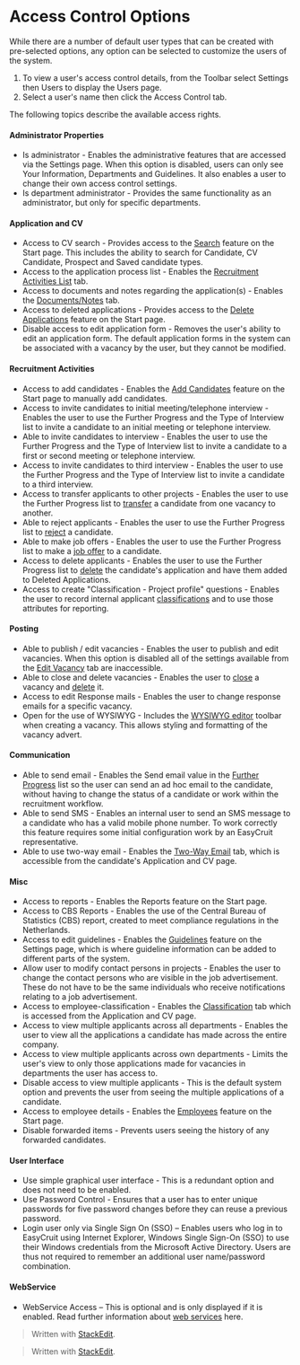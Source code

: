 # Access Control Options

While there are a number of default user types that can be created with pre-selected options, any option can be selected to customize the users of the system.

1.  To view a user's access control details, from the Toolbar select  Settings  then  Users  to display the  Users page.
2.  Select a user's name then click the  Access Control  tab.

The following topics describe the available access rights.

#### Administrator Properties

-   Is administrator  - Enables the administrative features that are accessed via the Settings page. When this option is disabled, users can only see  Your Information,  Departments  and  Guidelines. It also enables a user to change their own access control settings.
-   Is department administrator  - Provides the same functionality as an administrator, but only for specific departments.

#### Application and CV

-   Access to CV search  - Provides access to the  [Search](searching_for_candidates.htm)  feature on the  Start  page. This includes the ability to search for Candidate, CV Candidate, Prospect and Saved candidate types.
-   Access to the application process list  - Enables the  [Recruitment Activities List](recruitment_activities_list_tab.htm)  tab.
-   Access to documents and notes regarding the application(s)  - Enables the  [Documents/Notes](documents_notes_tab.htm)  tab.
-   Access to deleted applications  - Provides access to the  [Delete Applications](deleting_an_applicant.htm)  feature on the  Start  page.
-   Disable access to edit application form  - Removes the user's ability to edit an application form. The default application forms in the system can be associated with a vacancy by the user, but they cannot be modified.

#### Recruitment Activities

-   Access to add candidates  - Enables the  [Add Candidates](adding_candidates.htm)  feature on the Start page to manually add candidates.
-   Access to invite candidates to initial meeting/telephone interview  - Enables the user to use the  Further Progress  and the  Type of Interview  list to invite a candidate to an initial meeting or telephone interview.
-   Able to invite candidates to interview  - Enables the user to use the  Further Progress  and the  Type of Interview  list to invite a candidate to a first or second meeting or telephone interview.
-   Access to invite candidates to third interview  - Enables the user to use the  Further Progress  and the  Type of Interview  list to invite a candidate to a third interview.
-   Access to transfer applicants to other projects  - Enables the user to use the  Further Progress  list to  [transfer](transferring_applicants.htm)  a candidate from one vacancy to another.
-   Able to reject applicants  - Enables the user to use the  Further Progress  list to  [reject](rejecting_and_withdrawing_an_applicant.htm)  a candidate.
-   Able to make job offers  - Enables the user to use the  Further Progress  list to make a  [job offer](making_an_offer_to_an_applicant.htm)  to a candidate.
-   Access to delete applicants  - Enables the user to use the  Further Progress  list to  [delete](deleting_an_applicant.htm)  the candidate's application and have them added to  Deleted Applications.
-   Access to create "Classification - Project profile" questions  - Enables the user to record internal applicant  [classifications](classification_tab.htm)  and to use those attributes for reporting.

#### Posting

-   Able to publish / edit vacancies  - Enables the user to publish and edit vacancies. When this option is disabled all of the settings available from the  [Edit Vacancy](edit_a_vacancy.htm)  tab are inaccessible.
-   Able to close and delete vacancies  - Enables the user to  [close](closing_a_vacancy.htm)  a vacancy and  [delete](deleting_a_vacancy.htm)  it.
-   Access to edit Response mails  - Enables the user to change response emails for a specific vacancy.
-   Open for the use of WYSIWYG  - Includes the  [WYSIWYG editor](wysiwyg_text_editor.htm)  toolbar when creating a vacancy. This allows styling and formatting of the vacancy advert.

#### Communication

-   Able to send email  - Enables the  Send email  value in the  [Further Progress](applicant_progress_options.htm)  list so the user can send an ad hoc email to the candidate, without having to change the status of a candidate or work within the recruitment workflow.
-   Able to send SMS  - Enables an internal user to send an SMS message to a candidate who has a valid mobile phone number. To work correctly this feature requires some initial configuration work by an EasyCruit representative.
-   Able to use two-way email  - Enables the  [Two-Way Email](two_way_email_tab.htm)  tab, which is accessible from the candidate's  Application and CV  page.

#### Misc

-   Access to reports  - Enables the  Reports feature  on the  Start  page.
-   Access to CBS Reports  - Enables the use of the Central Bureau of Statistics (CBS) report, created to meet compliance regulations in the Netherlands.
-   Access to edit guidelines  - Enables the  [Guidelines](internal_guidelines.htm)  feature on the  Settings  page, which is where guideline information can be added to different parts of the system.
-   Allow user to modify contact persons in projects  - Enables the user to change the contact persons who are visible in the job advertisement. These do not have to be the same individuals who receive notifications relating to a job advertisement.
-   Access to employee-classification  - Enables the  [Classification](classification_tab.htm)  tab which is accessed from the  Application and CV  page.
-   Access to view multiple applicants across all departments  - Enables the user to view all the applications a candidate has made across the entire company.
-   Access to view multiple applicants across own departments  - Limits the user's view to only those applications made for vacancies in departments the user has access to.
-   Disable access to view multiple applicants  - This is the default system option and prevents the user from seeing the multiple applications of a candidate.
-   Access to employee details  - Enables the  [Employees](guide_for_users_employees.htm)  feature on the Start page.
-   Disable forwarded items  - Prevents users seeing the history of any forwarded candidates.

#### User Interface

-   Use simple graphical user interface  - This is a redundant option and does not need to be enabled.
-   Use Password Control  - Ensures that a user has to enter unique passwords for five password changes before they can reuse a previous password.
-   Login user only via Single Sign On (SSO)  – Enables users who log in to EasyCruit using Internet Explorer, Windows Single Sign-On (SSO) to use their Windows credentials from the Microsoft Active Directory. Users are thus not required to remember an additional user name/password combination.

#### WebService

-   WebService Access  – This is optional and is only displayed if it is enabled. Read further information about  [web services](guide_for_administrators_integration_apis.htm)  here.


> Written with [StackEdit](https://stackedit.io/).


> Written with [StackEdit](https://stackedit.io/).
<!--stackedit_data:
eyJoaXN0b3J5IjpbLTMzNjA4ODc3Ml19
-->